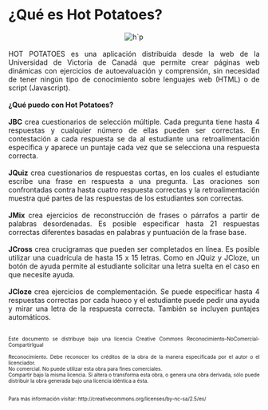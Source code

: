 # ¿Qué es Hot Potatoes?

<div style="text-align: center;"><img vspace="0" hspace="0" border="0" src="http://hotpot.uvic.ca/images/hpheader6.gif" alt="h`p" title="h`p" /><br /></div><br /><div style="text-align: justify;">HOT 
                      POTATOES es una aplicación distribuida desde la web 
                      de la Universidad de Victoria de Canadá que permite 
                      crear páginas web dinámicas con ejercicios 
                      de autoevaluación y comprensión, sin necesidad 
                      de tener ningún tipo de conocimiento sobre lenguajes 
                      web (HTML) o de script (Javascript).<br /><br /><span style="font-weight: bold;">¿Qué puedo con Hot Potatoes?<br /><br />JBC</span> crea cuestionarios de selección múltiple. Cada pregunta tiene hasta 4 respuestas y cualquier número de ellas pueden ser correctas. En contestación a cada respuesta se da al estudiante una retroalimentación específica y aparece un puntaje cada vez que se selecciona una respuesta correcta.<br /><br /><span style="font-weight: bold;">JQuiz</span> crea cuestionarios de respuestas cortas, en los cuales el estudiante escribe una frase en respuesta a una pregunta. Las oraciones son confrontadas contra hasta cuatro respuesta correctas y la retroalimentación muestra qué partes de las respuestas de los estudiantes son correctas.<br /><br /><span style="font-weight: bold;">JMix </span>crea ejercicios de reconstrucción de frases o párrafos a partir de palabras desordenadas. Es posible especificar hasta 21 respuestas correctas diferentes basadas en palabras y puntuación de la frase base.<br /><br /><span style="font-weight: bold;">JCross</span> crea crucigramas que pueden ser completados en línea. Es posible utilizar una cuadrícula de hasta 15 x 15 letras. Como en JQuiz y JCloze, un botón de ayuda permite al estudiante solicitar una letra suelta en el caso en que necesite ayuda.<br /><br /><span style="font-weight: bold;">JCloze</span> crea ejercicios de complementación. Se puede especificar hasta 4 respuestas correctas por cada hueco y el estudiante puede pedir una ayuda y mirar una letra de la respuesta correcta. También se incluyen puntajes automáticos. <br /><font size="1"></font><br />
<font size="1"><br />Este documento se distribuye bajo una licencia Creative Commons Reconocimiento-NoComercial-CompartirIgual<br />
<br />Reconocimiento. Debe reconocer los créditos de la obra de la manera especificada por el autor o el licenciador.<br />No comercial. No puede utilizar esta obra para fines comerciales.<br />Compartir bajo la misma licencia. Si altera o transforma esta obra, o
genera una obra derivada, sólo puede distribuir la obra generada bajo
una licencia idéntica a ésta.<br />
<br />
<br />
Para más información visitar: http://creativecommons.org/licenses/by-nc-sa/2.5/es/</font><br /></div>
